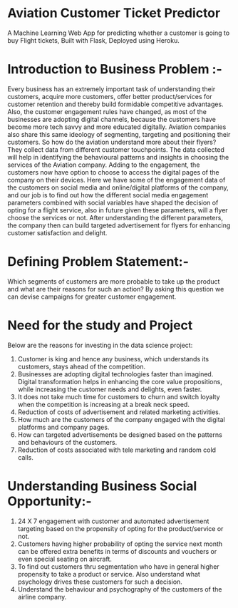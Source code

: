 # Aviation Customer Ticket Predictor
A Machine Learning Web App for predicting whether a customer is going to buy Flight tickets, Built with Flask, Deployed using Heroku.

# Introduction to Business Problem :-
Every business has an extremely important task of understanding their customers, acquire more customers, offer better product/services for customer retention and thereby build formidable competitive advantages. Also, the customer engagement rules have changed, as most of the businesses are adopting digital channels, because the customers have become more tech savvy and more educated digitally.
Aviation companies also share this same ideology of segmenting, targeting and positioning their customers.
So how do the aviation understand more about their flyers? They collect data from different customer touchpoints. The data collected will help in identifying the behavioural patterns and insights in choosing the services of the Aviation company. Adding to the engagement, the customers now have option to choose to access the digital pages of the company on their devices.
Here we have some of the engagement data of the customers on social media and online/digital platforms of the company, and our job is to find out how the different social media engagement parameters combined with social variables have shaped the decision of opting for a flight service, also in future given these parameters, will a flyer choose the services or not. After understanding the different parameters, the company then can build targeted advertisement for flyers for enhancing customer satisfaction and delight.

# Defining Problem Statement:-
Which segments of customers are more probable to take up the product and what are their reasons for such an action? By asking this question we can devise campaigns for greater customer engagement.

# Need for the study and Project

Below are the reasons for investing in the data science project:
1. Customer is king and hence any business, which understands its customers, stays ahead of the competition.
2. Businesses are adopting digital technologies faster than imagined. Digital transformation helps in enhancing the core value propositions, while increasing the customer needs and delights, even faster.
3. It does not take much time for customers to churn and switch loyalty when the competition is increasing at a break neck speed.
4. Reduction of costs of advertisement and related marketing activities.
5. How much are the customers of the company engaged with the digital platforms and company
pages.
6. How can targeted advertisements be designed based on the patterns and behaviours of the
customers.
7. Reduction of costs associated with tele marketing and random cold calls.

# Understanding Business Social Opportunity:-
1. 24 X 7 engagement with customer and automated advertisement targeting based on the propensity of opting for the product/service or not.
2. Customers having higher probability of opting the service next month can be offered extra benefits in terms of discounts and vouchers or even special seating on aircraft.
3. To find out customers thru segmentation who have in general higher propensity to take a product or service. Also understand what psychology drives these customers for such a decision.
4. Understand the behaviour and psychography of the customers of the airline company.
